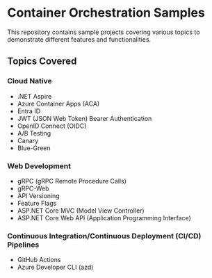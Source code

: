 # Container Orchestration Samples

This repository contains sample projects covering various topics to demonstrate different features and functionalities.

## Topics Covered

### Cloud Native

- .NET Aspire
- Azure Container Apps (ACA)
- Entra ID
- JWT (JSON Web Token) Bearer Authentication
- OpenID Connect (OIDC)
- A/B Testing
- Canary
- Blue-Green

### Web Development

- gRPC (gRPC Remote Procedure Calls)
- gRPC-Web
- API Versioning
- Feature Flags
- ASP.NET Core MVC (Model View Controller)
- ASP.NET Core Web API (Application Programming Interface)

### Continuous Integration/Continuous Deployment (CI/CD) Pipelines

- GitHub Actions
- Azure Developer CLI (azd)



